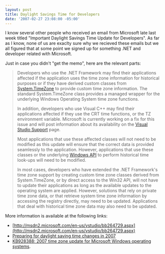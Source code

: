 ```yaml
---
layout: post
title: Daylight Savings Time for Developers
date: '2007-02-27 23:08:00 -05:00'
---
```


I know several other people who received an email from Microsoft late last week titled "Important Daylight Savings Time Update for Developers". As far as I know, none of us are exaclty sure why we recieved these emails but we all figured that at some point we signed up for something .NET and developer related with Microsoft.

Just in case you didn't "get the memo", here are the relevant parts:

> Developers who use the .NET Framework may find their applications affected if the application uses the time zone information for historical purposes or if they have derived custom classes from [System.TimeZone](http://response.microsoft.com/P/v3/r.asp?r=T1_Url0&e=102271%3B173375%3B30117911%3B2%3B02&a=1007) to provide custom time zone information. The standard System.TimeZone class provides a managed wrapper for the underlying Windows Operating System time zone functions.
> 
> In addition, developers who use Visual C++ may find their applications affected if they use the CRT time functions, or the TZ environment variable. Microsoft is currently working on a fix for this issue and will post information about its availability on the [Visual Studio Support](http://response.microsoft.com/P/v3/r.asp?r=T1_Url1&e=102271%3B173375%3B30117911%3B2%3B02&a=1007) page.
> 
> Most applications that use these affected classes will not need to be modified as this update will ensure that the correct data is provided seamlessly to the application. However, applications that use these classes or the underlying [Windows API](http://response.microsoft.com/P/v3/r.asp?r=T1_Url2&e=102271%3B173375%3B30117911%3B2%3B02&a=1007) to perform historical time look-ups will need to be modified.
> 
> In most cases, developers who have extended the .NET Framework's time zone support by creating custom time zone classes derived from System.TimeZone, or by direct access to the Win32 API, will not have to update their applications as long as the available updates to the operating system are applied. However, solutions that rely on private time zone data, or that retrieve system time zone information by accessing the registry directly, may need to be updated. Applications that deal with historical time zone data may also need to be updated.

More information is available at the following links:

* [http://msdn2.microsoft.com/en-us/vstudio/bb264729.aspx](http://msdn2.microsoft.com/en-us/vstudio/bb264729.aspx)
* [Preparing for daylight saving time changes in 2007](http://response.microsoft.com/P/v3/r.asp?r=T1_Url4&e=102271%3B173375%3B30117911%3B2%3B02&a=1007)
* [KB928388: 2007 time zone update for Microsoft Windows operating systems](http://response.microsoft.com/P/v3/r.asp?r=T1_Url5&e=102271%3B173375%3B30117911%3B2%3B02&a=1007).
